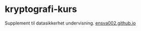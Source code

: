 # kryptografi-kurs
Supplement til datasikkerhet undervisning.
[ensva002.github.io](https://ensva002.github.io)
